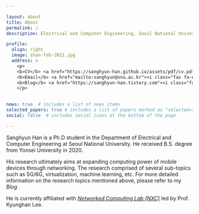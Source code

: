 ```yaml
---

layout: about
title: About
permalink: /
description: Electrical and Computer Engineering, Seoul National University

profile:
  align: right
  image: shan-feb-2021.jpg
  address: >
    <p>
    <b>CV</b> <a href="https://sanghyun-han.github.io/assets/pdf/cv.pdf"><i class="far fa-address-card"></a>
    <b>Email</b> <a href="mailto:sanghyun@snu.ac.kr"><i class="fas fa-envelope"></i></a>
    <b>Blog</b> <a href="https://sanghyun-han.tistory.com"><i class="fas fa-tags"></i></a>
    </p>
    

news: true  # includes a list of news items
selected_papers: true # includes a list of papers marked as "selected={true}"
social: false  # includes social icons at the bottom of the page

---
```

<!-- <p>CV <a href="mailto:sanghyun@snu.ac.kr"><i class="far fa-address-card"></i></p>
    <p>Affiliation <a href="https://nxc.snu.ac.kr"><i class="fas fa-tags"></i></p>
    <p>SNS <a href="https://www.instagram.com/sanghyun._.han/"><i class="fab fa-instagram"></i></i></p> -->
<span class="font-weight-bold">Sanghyun Han</span> is a Ph.D student in the Department of Electrical and Computer Engineering at Seoul National University.
He received B.S. degree from Yonsei University in 2020.

His research ultimately aims at expanding computing power of mobile devices through networking. The research comprised of several sub-topics such as 5G/6G, virtualization, machine learning, etc. For more detailed information on the research topics mentioned above, please refer to my <i>Blog</i> <a href="https://sanghyun-han.github.io/blog/"><i class="fas fa-tags"></i></a>. 

He is currently affiliated with <a href="https://nxc.snu.ac.kr"><i>Networked Computing Lab (NXC)</i></a> led by Prof. Kyunghan Lee.


<!-- 
```
Hello world!
``` -->
